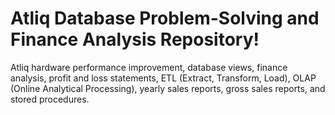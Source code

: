 
# Atliq Database Problem-Solving and Finance Analysis Repository!

Atliq hardware performance improvement, database views, finance analysis, profit and loss statements, ETL (Extract, Transform, Load), OLAP (Online Analytical Processing), yearly sales reports, gross sales reports, and stored procedures.




